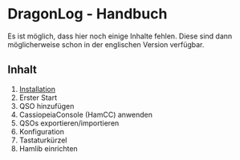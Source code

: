 DragonLog - Handbuch
====================

Es ist möglich, dass hier noch einige Inhalte fehlen. 
Diese sind dann möglicherweise schon in der englischen Version verfügbar.


Inhalt
------

1. [Installation](DE_10_INSTALLATION.md)
2. Erster Start
3. QSO hinzufügen
4. CassiopeiaConsole (HamCC) anwenden
5. QSOs exportieren/importieren
6. Konfiguration
7. Tastaturkürzel
8. Hamlib einrichten
